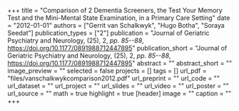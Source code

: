 +++
title = "Comparison of 2 Dementia Screeners, the Test Your Memory Test and the Mini-Mental State Examination, in a Primary Care Setting"
date = "2012-01-01"
authors = ["Gerrit van Schalkwyk", "Hugo Botha", "Soraya Seedat"]
publication_types = ["2"]
publication = "Journal of Geriatric Psychiatry and Neurology, (25), 2, _pp. 85--88_, https://doi.org/10.1177/0891988712447895"
publication_short = "Journal of Geriatric Psychiatry and Neurology, (25), 2, _pp. 85--88_, https://doi.org/10.1177/0891988712447895"
abstract = ""
abstract_short = ""
image_preview = ""
selected = false
projects = []
tags = []
url_pdf = "files/vanschalkwykcomparison2012.pdf"
url_preprint = ""
url_code = ""
url_dataset = ""
url_project = ""
url_slides = ""
url_video = ""
url_poster = ""
url_source = ""
math = true
highlight = true
[header]
image = ""
caption = ""
+++
